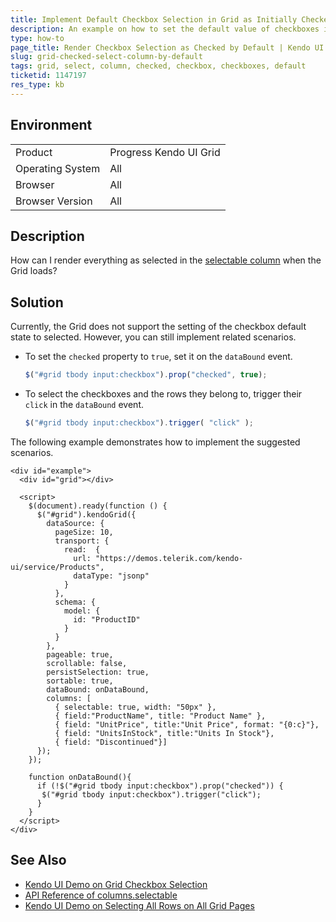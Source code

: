 ```yaml
---
title: Implement Default Checkbox Selection in Grid as Initially Checked
description: An example on how to set the default value of checkboxes in the checkbox selection column to checked when working with the Kendo UI Grid.
type: how-to
page_title: Render Checkbox Selection as Checked by Default | Kendo UI Grid for jQuery
slug: grid-checked-select-column-by-default
tags: grid, select, column, checked, checkbox, checkboxes, default
ticketid: 1147197
res_type: kb
---
```


## Environment

<table>
 <tr>
  <td>Product</td>
  <td>Progress Kendo UI Grid</td>
 </tr>
 <tr>
  <td>Operating System</td>
  <td>All</td>
 </tr>
 <tr>
  <td>Browser</td>
  <td>All</td>
 </tr>
 <tr>
  <td>Browser Version</td>
  <td>All</td>
 </tr>
</table>

## Description

How can I render everything as selected in the [selectable column](https://demos.telerik.com/kendo-ui/grid/checkbox-selection) when the Grid loads?

## Solution

Currently, the Grid does not support the setting of the checkbox default state to selected. However, you can still implement related scenarios.

* To set the `checked` property to `true`, set it on the `dataBound` event.

    ```JavaScript
    $("#grid tbody input:checkbox").prop("checked", true);
    ```

* To select the checkboxes and the rows they belong to, trigger their `click` in the `dataBound` event.

    ```JavaScript
    $("#grid tbody input:checkbox").trigger( "click" );
    ```

The following example demonstrates how to implement the suggested scenarios.

```dojo
<div id="example">
  <div id="grid"></div>

  <script>
    $(document).ready(function () {
      $("#grid").kendoGrid({
        dataSource: {
          pageSize: 10,
          transport: {
            read:  {
              url: "https://demos.telerik.com/kendo-ui/service/Products",
              dataType: "jsonp"
            }
          },
          schema: {
            model: {
              id: "ProductID"
            }
          }
        },
        pageable: true,
        scrollable: false,
        persistSelection: true,
        sortable: true,
        dataBound: onDataBound,
        columns: [
          { selectable: true, width: "50px" },
          { field:"ProductName", title: "Product Name" },
          { field: "UnitPrice", title:"Unit Price", format: "{0:c}"},
          { field: "UnitsInStock", title:"Units In Stock"},
          { field: "Discontinued"}]
      });                  
    });

    function onDataBound(){                
      if (!$("#grid tbody input:checkbox").prop("checked")) {
       $("#grid tbody input:checkbox").trigger("click");
      }
    }
  </script>
</div>
```

## See Also

* [Kendo UI Demo on Grid Checkbox Selection](https://demos.telerik.com/kendo-ui/grid/checkbox-selection)
* [API Reference of columns.selectable](https://docs.telerik.com/kendo-ui/api/javascript/ui/grid/configuration/columns.selectable)
* [Kendo UI Demo on Selecting All Rows on All Grid Pages](https://docs.telerik.com/kendo-ui/knowledge-base/checkbox-selection-select-all-rows-all-pages)
